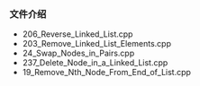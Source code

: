 ### 文件介绍
- 206_Reverse_Linked_List.cpp
- 203_Remove_Linked_List_Elements.cpp
- 24_Swap_Nodes_in_Pairs.cpp
- 237_Delete_Node_in_a_Linked_List.cpp
- 19_Remove_Nth_Node_From_End_of_List.cpp
